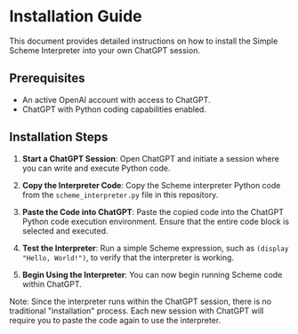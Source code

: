 # Installation Guide

This document provides detailed instructions on how to install the Simple Scheme Interpreter into your own ChatGPT session.

## Prerequisites

- An active OpenAI account with access to ChatGPT.
- ChatGPT with Python coding capabilities enabled.

## Installation Steps

1. **Start a ChatGPT Session**: Open ChatGPT and initiate a session where you can write and execute Python code.

2. **Copy the Interpreter Code**: Copy the Scheme interpreter Python code from the `scheme_interpreter.py` file in this repository.

3. **Paste the Code into ChatGPT**: Paste the copied code into the ChatGPT Python code execution environment. Ensure that the entire code block is selected and executed.

4. **Test the Interpreter**: Run a simple Scheme expression, such as `(display "Hello, World!")`, to verify that the interpreter is working.

5. **Begin Using the Interpreter**: You can now begin running Scheme code within ChatGPT.

Note: Since the interpreter runs within the ChatGPT session, there is no traditional "installation" process. Each new session with ChatGPT will require you to paste the code again to use the interpreter.
